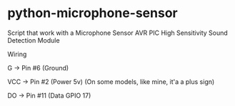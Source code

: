 # python-microphone-sensor
Script that work with a Microphone Sensor AVR PIC High Sensitivity Sound Detection Module

Wiring

G   -> Pin #6  (Ground)

VCC -> Pin #2  (Power 5v) (On some models, like mine, it'a a plus sign)

DO  -> Pin #11 (Data GPIO 17)
